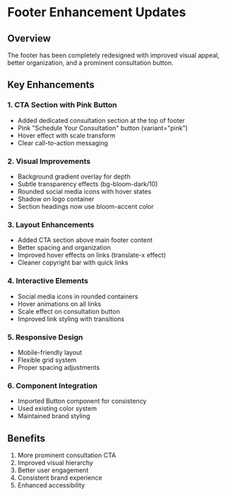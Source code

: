 # Footer Enhancement Updates

## Overview
The footer has been completely redesigned with improved visual appeal, better organization, and a prominent consultation button.

## Key Enhancements

### 1. CTA Section with Pink Button
- Added dedicated consultation section at the top of footer
- Pink "Schedule Your Consultation" button (variant="pink")
- Hover effect with scale transform
- Clear call-to-action messaging

### 2. Visual Improvements
- Background gradient overlay for depth
- Subtle transparency effects (bg-bloom-dark/10)
- Rounded social media icons with hover states
- Shadow on logo container
- Section headings now use bloom-accent color

### 3. Layout Enhancements
- Added CTA section above main footer content
- Better spacing and organization
- Improved hover effects on links (translate-x effect)
- Cleaner copyright bar with quick links

### 4. Interactive Elements
- Social media icons in rounded containers
- Hover animations on all links
- Scale effect on consultation button
- Improved link styling with transitions

### 5. Responsive Design
- Mobile-friendly layout
- Flexible grid system
- Proper spacing adjustments

### 6. Component Integration
- Imported Button component for consistency
- Used existing color system
- Maintained brand styling

## Benefits
1. More prominent consultation CTA
2. Improved visual hierarchy
3. Better user engagement
4. Consistent brand experience
5. Enhanced accessibility